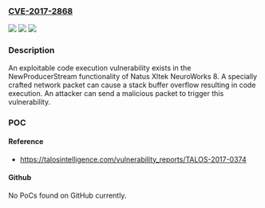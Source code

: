 ### [CVE-2017-2868](https://cve.mitre.org/cgi-bin/cvename.cgi?name=CVE-2017-2868)
![](https://img.shields.io/static/v1?label=Product&message=Natus&color=blue)
![](https://img.shields.io/static/v1?label=Version&message=Natus%20Xltek%20NeuroWorks%208%20&color=brightgreen)
![](https://img.shields.io/static/v1?label=Vulnerability&message=remote%20code%20execution&color=brightgreen)

### Description

An exploitable code execution vulnerability exists in the NewProducerStream functionality of Natus Xltek NeuroWorks 8. A specially crafted network packet can cause a stack buffer overflow resulting in code execution. An attacker can send a malicious packet to trigger this vulnerability.

### POC

#### Reference
- https://talosintelligence.com/vulnerability_reports/TALOS-2017-0374

#### Github
No PoCs found on GitHub currently.

